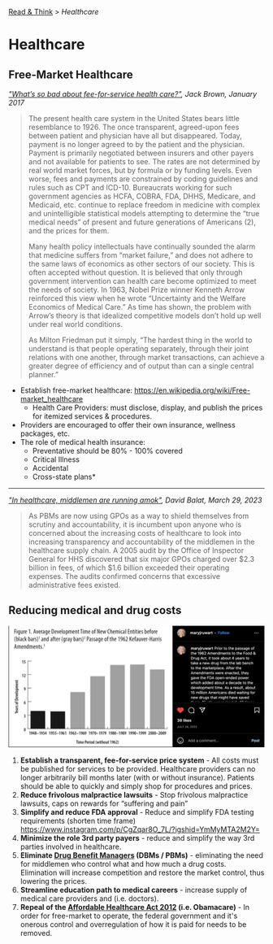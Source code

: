 [Read & Think](/README.md) > *Healthcare*

# Healthcare

## Free-Market Healthcare
<cite>["What’s so bad about fee-for-service health care?"](https://thecannononline.com/whats-so-bad-about-fee-for-service-health-care/?utm_campaign=The%20Daily%20Cannon&utm_medium=email&_hsmi=201823420&_hsenc=p2ANqtz--0uhBePQ8lzF_ZpKYrWuEhU1z_0IXNO63yzuM6US57rZILvvGUBp0amZaUNHzOh10bT5pe3XmqLjqtx6zouTg100oiHw&utm_content=201823420), Jack Brown, January 2017</cite>
> The present health care system in the United States bears little resemblance to 1926. The once transparent, agreed-upon fees between patient and physician have all but disappeared. Today, payment is no longer agreed to by the patient and the physician. Payment is primarily negotiated between insurers and other payers and not available for patients to see. The rates are not determined by real world market forces, but by formula or by funding levels. Even worse, fees and payments are constrained by coding guidelines and rules such as CPT and ICD-10. Bureaucrats working for such government agencies as HCFA, COBRA, FDA, DHHS, Medicare, and Medicaid, etc. continue to replace freedom in medicine with complex and unintelligible statistical models attempting to determine the “true medical needs” of present and future generations of Americans (2), and the prices for them.
>
> Many health policy intellectuals have continually sounded the alarm that medicine suffers from “market failure,” and does not adhere to the same laws of economics as other sectors of our society. This is often accepted without question. It is believed that only through government intervention can health care become optimized to meet the needs of society. In 1963, Nobel Prize winner Kenneth Arrow reinforced this view when he wrote “Uncertainty and the Welfare Economics of Medical Care.” As time has shown, the problem with Arrow’s theory is that idealized competitive models don’t hold up well under real world conditions.
>
> As Milton Friedman put it simply, “The hardest thing in the world to understand is that people operating separately, through their joint relations with one another, through market transactions, can achieve a greater degree of efficiency and of output than can a single central planner.”


* Establish free-market healthcare: https://en.wikipedia.org/wiki/Free-market_healthcare
    * Health Care Providers: must disclose, display, and publish the prices for itemized services & procedures.
* Providers are encouraged to offer their own insurance, wellness packages, etc.
* The role of medical health insurance:
    * Preventative should be 80% - 100% covered
    * Critical Illness
    * Accidental
    * Cross-state plans*

***

<cite>["In healthcare, middlemen are running amok"](https://thecannononline.com/in-healthcare-middlemen-are-running-amok/?utm_campaign=The%20Daily%20Cannon&utm_medium=email&_hsmi=252466671&_hsenc=p2ANqtz-9ANEuspMQX3CaH-oOviaYh2bGzBlpV2onpLqFE-vCIZiy-z52lPjRz61spK2fx5ecnKBocdhTP8B8vvk5nz2xzz3GeRw&utm_content=252466671&utm_source=hs_email), David Balat, March 29, 2023</cite>
>As PBMs are now using GPOs as a way to shield themselves from scrutiny and accountability, it is incumbent upon anyone who is concerned about the increasing costs of healthcare to look into increasing transparency and accountability of the middlemen in the healthcare supply chain. A 2005 audit by the Office of Inspector General for HHS discovered that six major GPOs charged over $2.3 billion in fees, of which $1.6 billion exceeded their operating expenses. The audits confirmed concerns that excessive administrative fees existed.

## Reducing medical and drug costs
![image](media/fda-approval.png)
1. **Establish a transparent, fee-for-service price system** - All costs must be published for services to be provided. Healthcare providers can no longer arbitrarily bill months later (with or without insurance). Patients should be able to quickly and simply shop for procedures and prices.
2. **Reduce frivolous malpractice lawsuits** - Stop frivolous malpractice lawsuits, caps on rewards for “suffering and pain”
3. **Simplify and reduce FDA approval** - Reduce and simplify FDA testing requirements (shorten time frame) https://www.instagram.com/p/CgZqar8O_7L/?igshid=YmMyMTA2M2Y= 
4. **Minimize the role 3rd party payers** - reduce and simplify the way 3rd parties involved in healthcare.
5. **Eliminate [Drug Benefit Managers](https://en.wikipedia.org/wiki/Pharmacy_benefit_management) (DBMs / PBMs)** - eliminating the need for middlemen who control what and how much a drug costs. Elimination will increase competition and restore the market control, thus lowering the prices.
6. **Streamline education path to medical careers** - increase supply of medical care providers and (i.e. doctors).
7. **Repeal of the [Affordable Healthcare Act 2012](https://en.wikipedia.org/wiki/Affordable_Care_Act) (i.e. Obamacare)** - In order for free-market to operate, the federal government and it's onerous control and overregulation of how it is paid for needs to be removed.